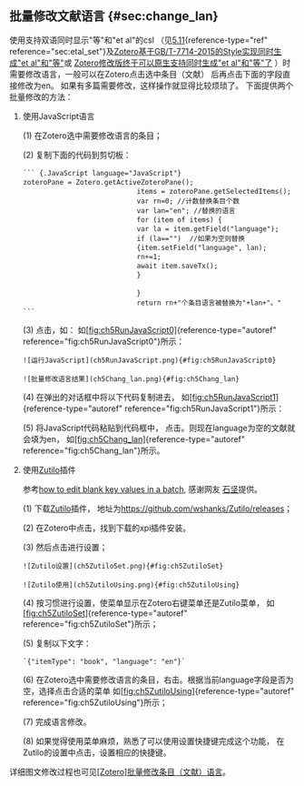 ## 批量修改文献语言 {#sec:change_lan}

使用支持双语同时显示"等"和"et al"的csl （见[5.11](#sec:etal_set){reference-type="ref" reference="sec:etal_set"}及[Zotero基于GB/T-7714-2015的Style实现同时生成"et al"和"等"](https://zhuanlan.zhihu.com/p/320253145)或 [Zotero修改版终于可以原生支持同时生成"et al"和"等"了](https://zhuanlan.zhihu.com/p/314928204) ）时需要修改语言，一般可以在Zotero点击选中条目（文献） 后再点击下面的字段直接修改为en。 如果有多篇需要修改，这样操作就显得比较烦琐了。 下面提供两个批量修改的方法：

1.  使用JavaScript语言

    (1) 在Zotero选中需要修改语言的条目；

    (2) 复制下面的代码到剪切板：

        ``` {.JavaScript language="JavaScript"}
        zoteroPane = Zotero.getActiveZoteroPane();
                                    items = zoteroPane.getSelectedItems();
                                    var rn=0; //计数替换条目个数
                                    var lan="en"; //替换的语言
                                    for (item of items) {
                                    var la = item.getField("language");
                                    if (la=="")  //如果为空则替换
                                    {item.setField("language", lan);
                                    rn+=1;
                                    await item.saveTx();
                                    }

                                    }
                                    return rn+"个条目语言被替换为"+lan+"。"
        ```

    (3) 点击，如： 如[\[fig:ch5RunJavaScript0\]](#fig:ch5RunJavaScript0){reference-type="autoref" reference="fig:ch5RunJavaScript0"}所示：

        ![运行JavaScript](ch5RunJavaScript.png){#fig:ch5RunJavaScript0}

        ![批量修改语言结果](ch5Chang_lan.png){#fig:ch5Chang_lan}

    (4) 在弹出的对话框中将以下代码复制进去， 如[\[fig:ch5RunJavaScript1\]](#fig:ch5RunJavaScript1){reference-type="autoref" reference="fig:ch5RunJavaScript1"}所示：

    (5) 将JavaScript代码粘贴到代码框中， 点击。则现在language为空的文献就会填为en， 如[\[fig:ch5Chang_lan\]](#fig:ch5Chang_lan){reference-type="autoref" reference="fig:ch5Chang_lan"}所示。

2.  使用[Zutilo](https://github.com/wshanks/Zutilo/releases)插件

    参考[how to edit blank key values in a batch](https://forums.zotero.org/discussion/86911/how-to-edit-blank-key-values-in-a-batch#latest), 感谢网友 [石坚](https://www.zhihu.com/people/you-hao-zhai-jian-bu-zhai)提供。

    (1) 下载[Zutilo](https://github.com/wshanks/Zutilo/releases)插件， 地址为<https://github.com/wshanks/Zutilo/releases>；

    (2) 在Zotero中点击，找到下载的xpi插件安装。

    (3) 然后点击进行设置；

        ![Zutilo设置](ch5ZutiloSet.png){#fig:ch5ZutiloSet}

        ![Zutilo使用](ch5ZutiloUsing.png){#fig:ch5ZutiloUsing}

    (4) 按习惯进行设置，使菜单显示在Zotero右键菜单还是Zutilo菜单， 如[\[fig:ch5ZutiloSet\]](#fig:ch5ZutiloSet){reference-type="autoref" reference="fig:ch5ZutiloSet"}所示；

    (5) 复制以下文字：

        `{"itemType": "book", "language": "en"}`

    (6) 在Zotero选中需要修改语言的条目，右击。根据当前language字段是否为空，选择点击合适的菜单 如[\[fig:ch5ZutiloUsing\]](#fig:ch5ZutiloUsing){reference-type="autoref" reference="fig:ch5ZutiloUsing"}所示；

    (7) 完成语言修改。

    (8) 如果觉得使用菜单麻烦，熟悉了可以使用设置快捷键完成这个功能， 在Zutilo的设置中点击，设置相应的快捷键。

详细图文修改过程也可见[\[Zotero\]批量修改条目（文献）语言](https://zhuanlan.zhihu.com/p/341989158)。

